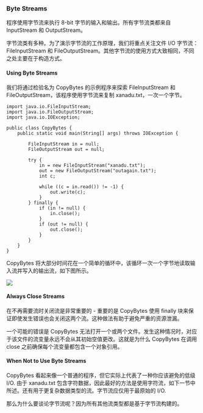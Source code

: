 ### Byte Streams

程序使用字节流来执行 8-bit 字节的输入和输出。所有字节流类都来自 InputStream 和 OutputStream。

字节流类有多种。为了演示字节流的工作原理，我们将重点关注文件 I/O 字节流：FileInputStream 和 FileOutputStream。其他字节流的使用方式大致相同，不同之处主要在于构造方式。

#### Using Byte Streams
我们将通过检验名为 CopyBytes 的示例程序来探索 FileInputStream 和 FileOutputStream，该程序使用字节流来复制 xanadu.txt，一次一个字节。

```
import java.io.FileInputStream;
import java.io.FileOutputStream;
import java.io.IOException;

public class CopyBytes {
    public static void main(String[] args) throws IOException {

        FileInputStream in = null;
        FileOutputStream out = null;

        try {
            in = new FileInputStream("xanadu.txt");
            out = new FileOutputStream("outagain.txt");
            int c;

            while ((c = in.read()) != -1) {
                out.write(c);
            }
        } finally {
            if (in != null) {
                in.close();
            }
            if (out != null) {
                out.close();
            }
        }
    }
}
```

CopyBytes 将大部分时间花在一个简单的循环中，该循环一次一个字节地读取输入流并写入的输出流，如下图所示。

![](https://docs.oracle.com/javase/tutorial/figures/essential/byteStream.gif)

#### Always Close Streams

在不再需要流时关闭流是非常重要的 - 重要的是 CopyBytes 使用 finally 块来保证即使发生错误也会关闭这两个流。这种做法有助于避免严重的资源泄漏。

一个可能的错误是 CopyBytes 无法打开一个或两个文件。发生这种情况时，对应于该文件的流变量永远不会从其初始空值更改。这就是为什么 CopyBytes 在调用 close 之前确保每个流变量都包含一个对象引用。

#### When Not to Use Byte Streams

CopyBytes 看起来像一个普通的程序，但它实际上代表了一种你应该避免的低级 I/O. 由于 xanadu.txt 包含字符数据，因此最好的方法是使用字符流，如下一节中所述。还有用于更复杂数据类型的流。字节流应仅用于最原始的 I/O.

那么为什么要谈论字节流呢？因为所有其他流类型都是基于字节流构建的。
